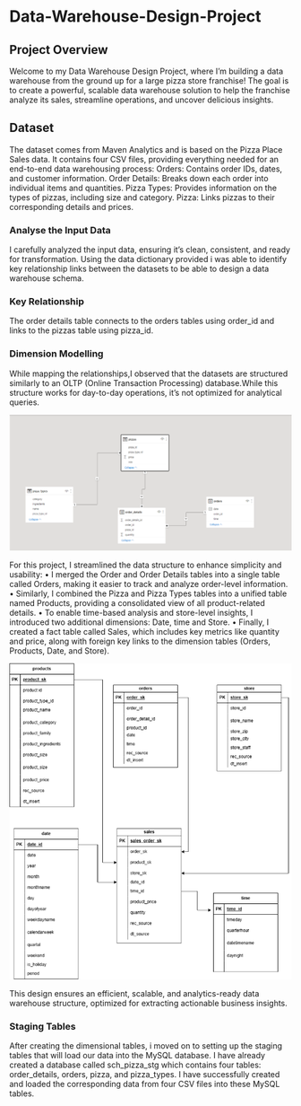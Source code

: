 # Data-Warehouse-Design-Project
## Project Overview 
Welcome to my Data Warehouse Design Project, where I’m building a data warehouse from the ground up for a large pizza store franchise! The goal is to create a powerful, scalable data warehouse solution to help the franchise analyze its sales, streamline operations, and uncover delicious insights.
## Dataset 
The dataset comes from Maven Analytics and is based on the Pizza Place Sales data. It contains four CSV files, providing everything needed for an end-to-end data warehousing process:
Orders: Contains order IDs, dates, and customer information.
Order Details: Breaks down each order into individual items and quantities.
Pizza Types: Provides information on the types of pizzas, including size and category.
Pizza: Links pizzas to their corresponding details and prices.
### Analyse the Input Data
I carefully analyzed the input data, ensuring it’s clean, consistent, and ready for transformation.
Using the data dictionary provided i was able to identify key relationship links between the datasets to be able to design a data warehouse schema.
### Key Relationship 
The order details table connects to the orders tables using order_id and links to the pizzas table using pizza_id.
### Dimension Modelling 
While mapping the relationships,I observed that the datasets are structured similarly to an OLTP (Online Transaction Processing) database.While this structure works for day-to-day operations, it’s not optimized for analytical queries.

![Alt Text](https://github.com/CynthiaKiplagat/Data-Warehouse-Design-Project/blob/main/Existing%20Model%20in%20CSV%20.PNG)

For this project, I streamlined the data structure to enhance simplicity and usability:
•	I merged the Order and Order Details tables into a single table called Orders, making it easier to track and analyze order-level information.
•	Similarly, I combined the Pizza and Pizza Types tables into a unified table named Products, providing a consolidated view of all product-related details.
•	To enable time-based analysis and store-level insights, I introduced two additional dimensions: Date, time and Store.
•	Finally, I created a fact table called Sales, which includes key metrics like quantity and price, along with foreign key links to the dimension tables (Orders, Products, Date, and Store).

![Alt Text](https://github.com/CynthiaKiplagat/Data-Warehouse-Design-Project/blob/main/Dimension%20Modelling.drawio.png)

This design ensures an efficient, scalable, and analytics-ready data warehouse structure, optimized for extracting actionable business insights.
### Staging Tables 
After creating the dimensional tables, i moved on to setting up the staging tables that will load our data into the MySQL database. I have already created a database called sch_pizza_stg which contains four tables: order_details, orders, pizza, and pizza_types. I have successfully created and loaded the corresponding data from four CSV files into these MySQL tables.








